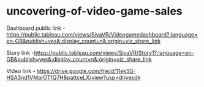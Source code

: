 # uncovering-of-video-game-sales



Dashboard public link - https://public.tableau.com/views/SivaVR/Videogamedashboard?:language=en-GB&publish=yes&:display_count=n&:origin=viz_share_link

Story link -https://public.tableau.com/views/SivaVR/Story1?:language=en-GB&publish=yes&:display_count=n&:origin=viz_share_link


Video link - https://drive.google.com/file/d/11ekSS-HSA3nd1VMarOTfQ7H8pattceLX/view?usp=drivesdk
